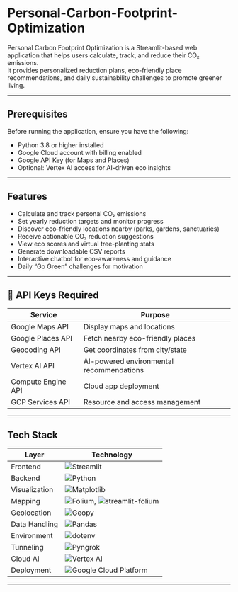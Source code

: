 # Personal-Carbon-Footprint-Optimization

Personal Carbon Footprint Optimization is a Streamlit-based web application that helps users calculate, track, and reduce their CO₂ emissions.  
It provides personalized reduction plans, eco-friendly place recommendations, and daily sustainability challenges to promote greener living.

---

## Prerequisites

Before running the application, ensure you have the following:

- Python 3.8 or higher installed  
- Google Cloud account with billing enabled  
- Google API Key (for Maps and Places)  
- Optional: Vertex AI access for AI-driven eco insights  


---

## Features

- Calculate and track personal CO₂ emissions  
- Set yearly reduction targets and monitor progress  
- Discover eco-friendly locations nearby (parks, gardens, sanctuaries)  
- Receive actionable CO₂ reduction suggestions  
- View eco scores and virtual tree-planting stats  
- Generate downloadable CSV reports  
- Interactive chatbot for eco-awareness and guidance  
- Daily “Go Green” challenges for motivation  

---

## 🔑 API Keys Required

| Service               | Purpose                                    |
|------------------------|--------------------------------------------|
| Google Maps API        | Display maps and locations                 |
| Google Places API      | Fetch nearby eco-friendly places           |
| Geocoding API          | Get coordinates from city/state            |
| Vertex AI API          | AI-powered environmental recommendations |
| Compute Engine API     | Cloud app deployment                       |
| GCP Services API       | Resource and access management             |

---

## Tech Stack

| Layer         | Technology                                                                 |
|---------------|----------------------------------------------------------------------------|
| Frontend      | ![Streamlit](https://img.shields.io/badge/Streamlit-FF4B4B?logo=streamlit&logoColor=white) |
| Backend       | ![Python](https://img.shields.io/badge/Python-3776AB?logo=python&logoColor=white) |
| Visualization | ![Matplotlib](https://img.shields.io/badge/Matplotlib-11557C?logo=python&logoColor=white) |
| Mapping       | ![Folium](https://img.shields.io/badge/Folium-77B300?logo=leaflet&logoColor=white), ![streamlit-folium](https://img.shields.io/badge/Streamlit--Folium-4F46E5?logo=python&logoColor=white) |
| Geolocation   | ![Geopy](https://img.shields.io/badge/Geopy-60A5FA?logo=python&logoColor=white) |
| Data Handling | ![Pandas](https://img.shields.io/badge/Pandas-150458?logo=pandas&logoColor=white) |
| Environment   | ![dotenv](https://img.shields.io/badge/dotenv-214B8A?logo=python&logoColor=white) |
| Tunneling     | ![Pyngrok](https://img.shields.io/badge/Pyngrok-4F46E5?logo=python&logoColor=white) |
| Cloud AI      | ![Vertex AI](https://img.shields.io/badge/Vertex%20AI-4285F4?logo=googlecloud&logoColor=white) |
| Deployment    | ![Google Cloud Platform](https://img.shields.io/badge/GCP-4285F4?logo=googlecloud&logoColor=white) |

---
